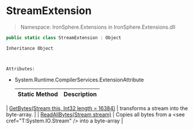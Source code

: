 ﻿


# StreamExtension

> Namespace: IronSphere.Extensions in  IronSphere.Extensions.dll



```csharp
public static class StreamExtension : Object
```

    Inheritance Object


    
    Attributes:
        
* System.Runtime.CompilerServices.ExtensionAttribute




    | Static Method | Description |
    | --- | --- |
| [GetBytes(Stream this, Int32 length = 16384)](StreamExtension.GetBytes(Stream,Int32)) | transforms a stream into the byte-array. |
| [ReadAllBytes(Stream stream)](StreamExtension.ReadAllBytes(Stream)) | Copies all bytes from a &lt;see cref=&quot;T:System.IO.Stream&quot; /&gt; into a byte-array |
